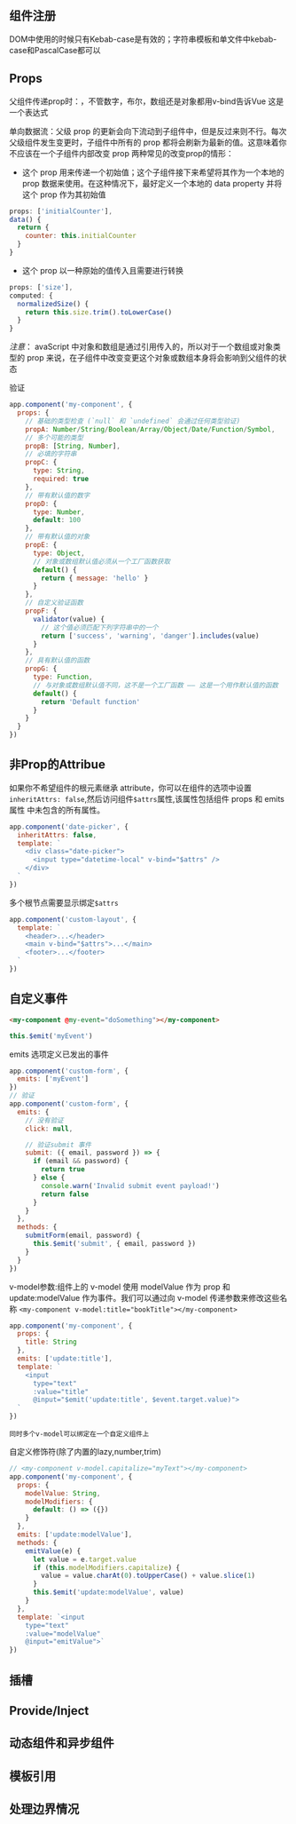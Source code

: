 ## 组件注册
DOM中使用的时候只有Kebab-case是有效的；字符串模板和单文件中kebab-case和PascalCase都可以

## Props
父组件传递prop时：，不管数字，布尔，数组还是对象都用v-bind告诉Vue 这是一个表达式

单向数据流：父级 prop 的更新会向下流动到子组件中，但是反过来则不行。每次父级组件发生变更时，子组件中所有的 prop 都将会刷新为最新的值。这意味着你不应该在一个子组件内部改变 prop
两种常见的改变prop的情形：
- 这个 prop 用来传递一个初始值；这个子组件接下来希望将其作为一个本地的 prop 数据来使用。在这种情况下，最好定义一个本地的 data property 并将这个 prop 作为其初始值
```js
props: ['initialCounter'],
data() {
  return {
    counter: this.initialCounter
  }
}
```
- 这个 prop 以一种原始的值传入且需要进行转换
```js
props: ['size'],
computed: {
  normalizedSize() {
    return this.size.trim().toLowerCase()
  }
}
```
*注意*：
avaScript 中对象和数组是通过引用传入的，所以对于一个数组或对象类型的 prop 来说，在子组件中改变变更这个对象或数组本身将会影响到父组件的状态

验证
```js
app.component('my-component', {
  props: {
    // 基础的类型检查 (`null` 和 `undefined` 会通过任何类型验证)
    propA: Number/String/Boolean/Array/Object/Date/Function/Symbol,
    // 多个可能的类型
    propB: [String, Number],
    // 必填的字符串
    propC: {
      type: String,
      required: true
    },
    // 带有默认值的数字
    propD: {
      type: Number,
      default: 100
    },
    // 带有默认值的对象
    propE: {
      type: Object,
      // 对象或数组默认值必须从一个工厂函数获取
      default() {
        return { message: 'hello' }
      }
    },
    // 自定义验证函数
    propF: {
      validator(value) {
        // 这个值必须匹配下列字符串中的一个
        return ['success', 'warning', 'danger'].includes(value)
      }
    },
    // 具有默认值的函数
    propG: {
      type: Function,
      // 与对象或数组默认值不同，这不是一个工厂函数 —— 这是一个用作默认值的函数
      default() {
        return 'Default function'
      }
    }
  }
})
```

## 非Prop的Attribue
如果你不希望组件的根元素继承 attribute，你可以在组件的选项中设置 `inheritAttrs: false`,然后访问组件`$attrs`属性,该属性包括组件 props 和 emits 属性 中未包含的所有属性。
```js
app.component('date-picker', {
  inheritAttrs: false,
  template: `
    <div class="date-picker">
      <input type="datetime-local" v-bind="$attrs" />
    </div>
  `
})
```

多个根节点需要显示绑定`$attrs`
```js
app.component('custom-layout', {
  template: `
    <header>...</header>
    <main v-bind="$attrs">...</main>
    <footer>...</footer>
  `
})
```

## 自定义事件
```html
<my-component @my-event="doSomething"></my-component>
```

```js
this.$emit('myEvent')
```
emits 选项定义已发出的事件
```js
app.component('custom-form', {
  emits: ['myEvent']
})
// 验证
app.component('custom-form', {
  emits: {
    // 没有验证
    click: null,

    // 验证submit 事件
    submit: ({ email, password }) => {
      if (email && password) {
        return true
      } else {
        console.warn('Invalid submit event payload!')
        return false
      }
    }
  },
  methods: {
    submitForm(email, password) {
      this.$emit('submit', { email, password })
    }
  }
})
```

v-model参数:组件上的 v-model 使用 modelValue 作为 prop 和 update:modelValue 作为事件。我们可以通过向 v-model 传递参数来修改这些名称
`<my-component v-model:title="bookTitle"></my-component>`
```js
app.component('my-component', {
  props: {
    title: String
  },
  emits: ['update:title'],
  template: `
    <input
      type="text"
      :value="title"
      @input="$emit('update:title', $event.target.value)">
  `
})
```
`同时多个v-model可以绑定在一个自定义组件上`

自定义修饰符(除了内置的lazy,number,trim)
```js
// <my-component v-model.capitalize="myText"></my-component>
app.component('my-component', {
  props: {
    modelValue: String,
    modelModifiers: {
      default: () => ({})
    }
  },
  emits: ['update:modelValue'],
  methods: {
    emitValue(e) {
      let value = e.target.value
      if (this.modelModifiers.capitalize) {
        value = value.charAt(0).toUpperCase() + value.slice(1)
      }
      this.$emit('update:modelValue', value)
    }
  },
  template: `<input
    type="text"
    :value="modelValue"
    @input="emitValue">`
})
```


## 插槽


## Provide/Inject


## 动态组件和异步组件


## 模板引用


## 处理边界情况
